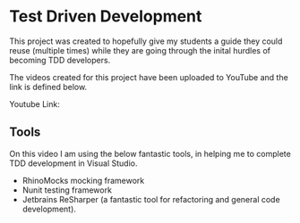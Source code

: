 Test Driven Development 
=======================

This project was created to hopefully give my students a guide they could reuse (multiple times) while they are going through the inital hurdles of becoming TDD developers.   

The videos created for this project have been uploaded to YouTube and the link is defined below.   

Youtube Link: 


Tools
------------------------

On this video I am using the below fantastic tools, in helping me to complete TDD development in Visual Studio.  

* RhinoMocks mocking framework
* Nunit testing framework
* Jetbrains ReSharper (a fantastic tool for refactoring and general code development). 

